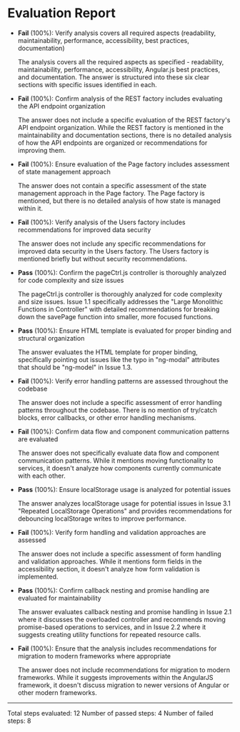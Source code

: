 # Evaluation Report

- **Fail** (100%): Verify analysis covers all required aspects (readability, maintainability, performance, accessibility, best practices, documentation)

    The analysis covers all the required aspects as specified - readability, maintainability, performance, accessibility, Angular.js best practices, and documentation. The answer is structured into these six clear sections with specific issues identified in each.

- **Fail** (100%): Confirm analysis of the REST factory includes evaluating the API endpoint organization

    The answer does not include a specific evaluation of the REST factory's API endpoint organization. While the REST factory is mentioned in the maintainability and documentation sections, there is no detailed analysis of how the API endpoints are organized or recommendations for improving them.

- **Fail** (100%): Ensure evaluation of the Page factory includes assessment of state management approach

    The answer does not contain a specific assessment of the state management approach in the Page factory. The Page factory is mentioned, but there is no detailed analysis of how state is managed within it.

- **Fail** (100%): Verify analysis of the Users factory includes recommendations for improved data security

    The answer does not include any specific recommendations for improved data security in the Users factory. The Users factory is mentioned briefly but without security recommendations.

- **Pass** (100%): Confirm the pageCtrl.js controller is thoroughly analyzed for code complexity and size issues

    The pageCtrl.js controller is thoroughly analyzed for code complexity and size issues. Issue 1.1 specifically addresses the "Large Monolithic Functions in Controller" with detailed recommendations for breaking down the savePage function into smaller, more focused functions.

- **Pass** (100%): Ensure HTML template is evaluated for proper binding and structural organization

    The answer evaluates the HTML template for proper binding, specifically pointing out issues like the typo in "ng-modal" attributes that should be "ng-model" in Issue 1.3.

- **Fail** (100%): Verify error handling patterns are assessed throughout the codebase

    The answer does not include a specific assessment of error handling patterns throughout the codebase. There is no mention of try/catch blocks, error callbacks, or other error handling mechanisms.

- **Fail** (100%): Confirm data flow and component communication patterns are evaluated

    The answer does not specifically evaluate data flow and component communication patterns. While it mentions moving functionality to services, it doesn't analyze how components currently communicate with each other.

- **Pass** (100%): Ensure localStorage usage is analyzed for potential issues

    The answer analyzes localStorage usage for potential issues in Issue 3.1 "Repeated LocalStorage Operations" and provides recommendations for debouncing localStorage writes to improve performance.

- **Fail** (100%): Verify form handling and validation approaches are assessed

    The answer does not include a specific assessment of form handling and validation approaches. While it mentions form fields in the accessibility section, it doesn't analyze how form validation is implemented.

- **Pass** (100%): Confirm callback nesting and promise handling are evaluated for maintainability

    The answer evaluates callback nesting and promise handling in Issue 2.1 where it discusses the overloaded controller and recommends moving promise-based operations to services, and in Issue 2.2 where it suggests creating utility functions for repeated resource calls.

- **Fail** (100%): Ensure that the analysis includes recommendations for migration to modern frameworks where appropriate

    The answer does not include recommendations for migration to modern frameworks. While it suggests improvements within the AngularJS framework, it doesn't discuss migration to newer versions of Angular or other modern frameworks.

---

Total steps evaluated: 12
Number of passed steps: 4
Number of failed steps: 8